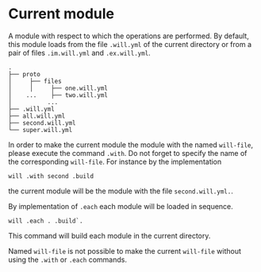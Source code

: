 # Current module

A module with respect to which the operations are performed. By default, this module loads from the file <code>.will.yml</code> of the current directory or from a pair of files <code>.im.will.yml</code> and <code>.ex.will.yml</code>.

```
.
├── proto
│     ├── files
│     │     ├── one.will.yml
│    ...    ├── two.will.yml
│          ...
├── .will.yml  
├── all.will.yml
├── second.will.yml
└── super.will.yml
 ```

  In order to make the current module the module with the named `will-file`, please execute the command `.with`. Do not forget to specify the name of the corresponding `will-file`. For instance by the implementation
  ```
  will .with second .build
  ```
  the current module will be the module with the file `second.will.yml.`.

   By implementation of `.each` each module will be loaded in sequence.
   ```
   will .each . .build`.
   ```
  This command will build each module in the current directory.

  Named `will-file` is not possible to make the current `will-file` without using the `.with` or `.each` commands.
